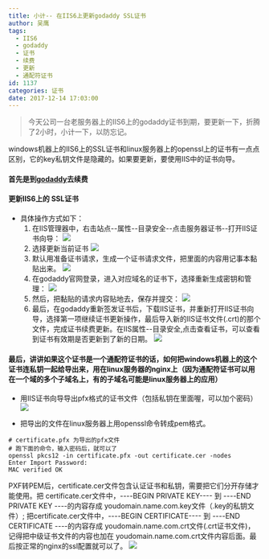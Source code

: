 ```yaml
---
title: 小计-- 在IIS6上更新godaddy SSL证书
author: 吴鹰
tags:
  - IIS6
  - godaddy
  - 证书
  - 续费
  - 更新
  - 通配符证书
id: 1137
categories: 证书
date: 2017-12-14 17:03:00
---
```

>今天公司一台老服务器上的IIS6上的godaddy证书到期，要更新一下，折腾了2小时，小计一下，以防忘记。

windows机器上的IIS6上的SSL证书和linux服务器上的openssl上的证书有一点点区别，它的key私钥文件是隐藏的。如果要更新，要使用IIS中的证书向导。
#### 首先是到[godaddy](https://sg.godaddy.com)去续费
#### 更新IIS6上的 SSL证书
- 具体操作方式如下：
  1. 在IIS管理器中，右击站点--属性--目录安全--点击服务器证书--打开IIS证书向导：
![](/images/2017-12-14-17-05-04.png)
  2. 选择更新当前证书
![](/images/2017-12-14-17-08-17.png)
  3. 默认用准备证书请求，生成一个证书请求文件，把里面的内容用记事本黏贴出来。
![](/images/2017-12-14-17-10-47.png)
  4. 在godaddy官网登录，进入对应域名的证书下，选择重新生成密钥和管理：
![](/images/2017-12-14-17-12-39.png)
  5. 然后，把黏贴的请求内容贴地去，保存并提交：
![](/images/2017-12-14-17-14-11.png)
  6. 最后，在godaddy重新签发证书后，下载IIS证书，并重新打开IIS证书向导，选择第一项继续证书更新操作，最后导入新的IIS证书文件(.crt)的那个文件，完成证书续费更新。在IIS属性--目录安全,点击查看证书，可以查看到证书有效期是否更新到了新的日期。
![](/images/2017-12-14-17-19-49.png)
#### 最后，讲讲如果这个证书是一个通配符证书的话，如何把windows机器上的这个证书连私钥一起给导出来，用在linux服务器的nginx上（因为通配符证书可以用在一个域的多个子域名上，有的子域名可能是linux服务器上的应用）

- 用IIS证书向导导出pfx格式的证书文件（包括私钥在里面喔，可以加个密码）
![](/images/2017-12-14-17-28-05.png)

- 把导出的文件在linux服务器上用openssl命令转成pem格式。
```
# certificate.pfx 为导出的pfx文件
# 跑下面的命令，输入密码后，就可以了
openssl pkcs12 -in certificate.pfx -out certificate.cer -nodes
Enter Import Password:
MAC verified OK
```
PXF转PEM后，certificate.cer文件包含认证证书和私钥，需要把它们分开存储才能使用。把 certificate.cer文件中，----BEGIN PRIVATE KEY---- 到 ----END PRIVATE KEY ----的内容存成 youdomain.name.com.key文件（.key的私钥文件）; 把certificate.cer文件中，----BEGIN CERTIFICATE---- 到 ----END CERTIFICATE ----的内容存成 youdomain.name.com.crt文件(.crt证书文件)，记得把中级证书文件的内容也加在 youdomain.name.com.crt文件内容后面。最后按正常的nginx的ssl配置就可以了。
![](/images/2017-12-14-17-51-58.png)


